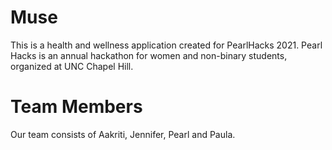 # Muse 

This is a health and wellness application created for PearlHacks 2021. Pearl Hacks is an annual hackathon for women and non-binary students, organized at UNC Chapel Hill.  

# Team Members 

Our team consists of Aakriti, Jennifer, Pearl and Paula. 


